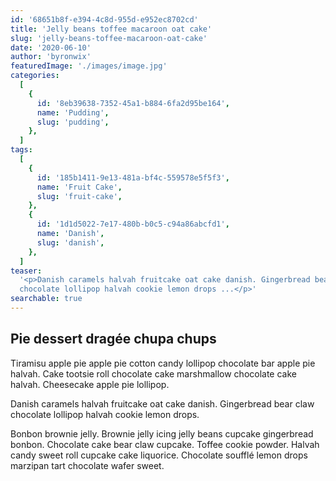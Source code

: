 ```yaml
---
id: '68651b8f-e394-4c8d-955d-e952ec8702cd'
title: 'Jelly beans toffee macaroon oat cake'
slug: 'jelly-beans-toffee-macaroon-oat-cake'
date: '2020-06-10'
author: 'byronwix'
featuredImage: './images/image.jpg'
categories:
  [
    {
      id: '8eb39638-7352-45a1-b884-6fa2d95be164',
      name: 'Pudding',
      slug: 'pudding',
    },
  ]
tags:
  [
    {
      id: '185b1411-9e13-481a-bf4c-559578e5f5f3',
      name: 'Fruit Cake',
      slug: 'fruit-cake',
    },
    {
      id: '1d1d5022-7e17-480b-b0c5-c94a86abcfd1',
      name: 'Danish',
      slug: 'danish',
    },
  ]
teaser:
  '<p>Danish caramels halvah fruitcake oat cake danish. Gingerbread bear claw
  chocolate lollipop halvah cookie lemon drops ...</p>'
searchable: true
---
```


## Pie dessert dragée chupa chups

Tiramisu apple pie apple pie cotton candy lollipop chocolate bar apple pie
halvah. Cake tootsie roll chocolate cake marshmallow chocolate cake halvah.
Cheesecake apple pie lollipop.

Danish caramels halvah fruitcake oat cake danish. Gingerbread bear claw
chocolate lollipop halvah cookie lemon drops.

Bonbon brownie jelly. Brownie jelly icing jelly beans cupcake gingerbread
bonbon. Chocolate cake bear claw cupcake. Toffee cookie powder. Halvah candy
sweet roll cupcake cake liquorice. Chocolate soufflé lemon drops marzipan tart
chocolate wafer sweet.
